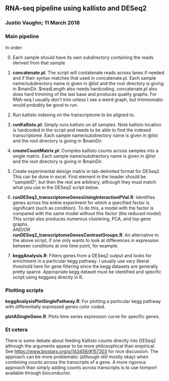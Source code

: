 ## RNA-seq pipeline using kallisto and DESeq2

### Justin Vaughn; 11 March 2018

### Main pipeline
 
In order: 

0. Each sample should have its own subdirectory containing the reads derived from that sample

1. **concatenate.pl**.  The script will contatenate reads across lanes if needed and if their syntax matches that used in concatenate.pl.  Each sample name/subdirectory name is given in @list and the root directory is giving in $mainDir.  $readLength also needs hardcoding.  concatenate.pl also does hard trimming of the last base and produces quality graphs.  For RNA-seq I usually don't trim unless I see a weird graph, but trimmomatic would probably be good to run.

2. Run kallisto indexing on the transcriptome to be aligned to.

3. **runKallisto.pl**: Simply runs kallisto on all samples.  Note kallisto location is hardcoded in the script and needs to be able to find the indexed transcriptome. Each sample name/subdirectory name is given in @list and the root directory is giving in $mainDir.

4. **createCountMatrix.pl**: Compiles kallisto counts across samples into a single matrix. Each sample name/subdirectory name is given in @list and the root directory is giving in $mainDir.

5.  Create experimental deisign matrix in tab-delimited format for DESeq2.  This can be done in excel.  First element in the header should be "sampleID", but then the rest are arbitrary, although they must match what you use in the DESeq2 script below.

6. **runDESeq2_transcriptomeGenesUsingInteractionPVal.R**: Identifies genes across the entire experiment for which a specified factor is significant (such as condition).  To do this, a model with the factor is compared with the same model without this factor (the reduced model).  This script also produces numerous clustering, PCA, and top gene graphs.\
*AND/OR*\
**runDESeq2_transcriptomeGenesContrastGroups.R**: An alternative to the above script, if one only wants to look at differences in expression between conditions at one time point, for example.

7. **keggAnalysis.R**:  Filters genes from a DESeq2 output and looks for enrichment in a particular kegg pathway.  I usually use vary liberal threshold here for gene filtering since the kegg datasets are generally pretty sparce. Appropriate kegg dataset must be identified and specific script using keggseq directly in R. 

### Plotting scripts

**keggAnalysisPlotSinglePathway.R**: For plotting a particular kegg pathway with differentially expressed genes color coded.

**plotASingleGene.R**: Plots time series expression curve for specific genes.

### Et cetera

There is some debate about feeding Kallisto counts directly into DESeq2 although the arguments appear to be more philosophical than empirical.  See https://www.biostars.org/p/143458/#157303 for nice discussion.  The approach can be more problematic (although still mostly okay) when combining counts across the transcripts of a gene.  A more rigorous approach than simply adding counts across transcripts is to use tximport available through bioconductor.  


